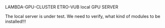 LAMBDA-GPU-CLUSTER
ETRO-VUB local GPU SERVER







The local server is under test. We need to verify, what kind of modules to be installed!!!



